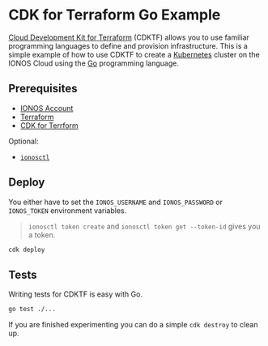 # CDK for Terraform Go Example

[Cloud Development Kit for Terraform](https://www.terraform.io/cdktf) (CDKTF) allows you to use familiar programming languages to define and provision infrastructure. This is a simple example of how to use CDKTF to create a [Kubernetes](https://kubernetes.io/) cluster on the IONOS Cloud using the [Go](https://go.dev/) programming language.

## Prerequisites

* [IONOS Account](https://cloud.ionos.com/)
* [Terraform](https://www.terraform.io/)
* [CDK for Terrform](https://learn.hashicorp.com/tutorials/terraform/cdktf-install?in=terraform/cdktf#install-cdktf)

Optional:

* [`ionosctl`](https://github.com/ionos-cloud/ionosctl)

## Deploy

You either have to set the `IONOS_USERNAME` and `IONOS_PASSWORD` or `IONOS_TOKEN` environment variables.

> `ionosctl token create` and `ionosctl token get --token-id` gives you a token.

```bash
cdk deploy
```

## Tests

Writing tests for CDKTF is easy with Go.

```bash
go test ./...
```

If you are finished experimenting you can do a simple `cdk destroy` to clean up.
